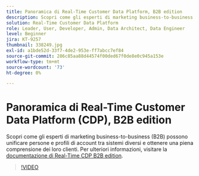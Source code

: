 ```yaml
---
title: Panoramica di Real-Time Customer Data Platform, B2B edition
description: Scopri come gli esperti di marketing business-to-business (B2B) possono unificare persone e profili di account tra sistemi diversi e ottenere una piena comprensione dei loro clienti.
solution: Real-Time Customer Data Platform
role: Leader, User, Developer, Admin, Data Architect, Data Engineer
level: Beginner
jira: KT-9257
thumbnail: 338249.jpg
exl-id: a1bde52d-33f7-4de2-953e-ff7abcc7ef84
source-git-commit: 286c85aa88d44574f00ded67f0de8e0c945a153e
workflow-type: tm+mt
source-wordcount: '73'
ht-degree: 0%

---
```


# Panoramica di Real-Time Customer Data Platform (CDP), B2B edition

Scopri come gli esperti di marketing business-to-business (B2B) possono unificare persone e profili di account tra sistemi diversi e ottenere una piena comprensione dei loro clienti. Per ulteriori informazioni, visitare la [documentazione di Real-Time CDP B2B edition](https://experienceleague.adobe.com/docs/experience-platform/rtcdp/b2b-overview.html?lang=it).

>[!VIDEO](https://video.tv.adobe.com/v/3451929?learn=on&enablevpops&captions=ita)
